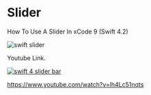 # Slider
How To Use A Slider In xCode 9 (Swift 4.2)

![swift slider](https://i.ibb.co/r08WTXT/slider.png)

Youtube Link.

[![swift 4 slider bar](https://img.youtube.com/vi/lh4Lc51nqts/0.jpg)](https://www.youtube.com/watch?v=lh4Lc51nqts)

https://www.youtube.com/watch?v=lh4Lc51nqts
